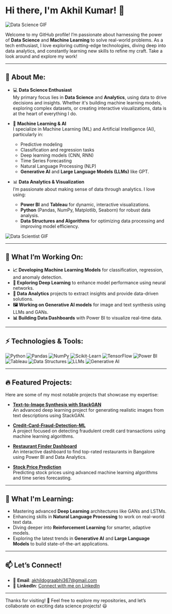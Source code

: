 # Hi there, I'm Akhil Kumar! 👋

![Data Science GIF](https://media.giphy.com/media/26FPCXdkvDbKBbgOI/giphy.gif)

Welcome to my GitHub profile! I’m passionate about harnessing the power of **Data Science** and **Machine Learning** to solve real-world problems. As a tech enthusiast, I love exploring cutting-edge technologies, diving deep into data analytics, and constantly learning new skills to refine my craft. Take a look around and explore my work!

---

## 🌟 About Me:

- 💻 **Data Science Enthusiast**  
  My primary focus lies in **Data Science** and **Analytics**, using data to drive decisions and insights. Whether it's building machine learning models, exploring complex datasets, or creating interactive visualizations, data is at the heart of everything I do.
  
- 🤖 **Machine Learning & AI**  
  I specialize in Machine Learning (ML) and Artificial Intelligence (AI), particularly in:
  - Predictive modeling
  - Classification and regression tasks
  - Deep learning models (CNN, RNN)
  - Time Series Forecasting
  - Natural Language Processing (NLP)
  - **Generative AI** and **Large Language Models (LLMs)** like GPT.
  
- 📊 **Data Analytics & Visualization**  
  I’m passionate about making sense of data through analytics. I love using:
  - **Power BI** and **Tableau** for dynamic, interactive visualizations.
  - **Python** (Pandas, NumPy, Matplotlib, Seaborn) for robust data analysis.
  - **Data Structures and Algorithms** for optimizing data processing and improving model efficiency.
  
![Data Scientist GIF](https://media.giphy.com/media/i4MAH84pqe2m2aVojc/giphy.gif)

---

## 🔭 What I’m Working On:

- **📈 Developing Machine Learning Models** for classification, regression, and anomaly detection.
- **🧠 Exploring Deep Learning** to enhance model performance using neural networks.
- **🔬 Data Analytics** projects to extract insights and provide data-driven solutions.
- **🖼️ Working on Generative AI models** for image and text synthesis using LLMs and GANs.
- **📊 Building Data Dashboards** with Power BI to visualize real-time data.

---

## ⚡ Technologies & Tools:

![Python](https://img.shields.io/badge/-Python-3776AB?logo=python&logoColor=white&style=for-the-badge)
![Pandas](https://img.shields.io/badge/-Pandas-150458?logo=pandas&logoColor=white&style=for-the-badge)
![NumPy](https://img.shields.io/badge/-NumPy-013243?logo=numpy&logoColor=white&style=for-the-badge)
![Scikit-Learn](https://img.shields.io/badge/-Scikit%20Learn-F7931E?logo=scikit-learn&logoColor=white&style=for-the-badge)
![TensorFlow](https://img.shields.io/badge/-TensorFlow-FF6F00?logo=tensorflow&logoColor=white&style=for-the-badge)
![Power BI](https://img.shields.io/badge/-Power%20BI-F2C811?logo=powerbi&logoColor=black&style=for-the-badge)
![Tableau](https://img.shields.io/badge/-Tableau-E97627?logo=tableau&logoColor=white&style=for-the-badge)
![Data Structures](https://img.shields.io/badge/-Data%20Structures-00ADD8?logo=data&logoColor=white&style=for-the-badge)
![LLMs](https://img.shields.io/badge/-LLMs-4C4CFF?logo=openai&logoColor=white&style=for-the-badge)
![Generative AI](https://img.shields.io/badge/-Generative%20AI-663399?logo=ai&logoColor=white&style=for-the-badge)

---

## 🔥 Featured Projects:

Here are some of my most notable projects that showcase my expertise:

- **[Text-to-Image Synthesis with StackGAN](https://github.com/Akhil4005/StackGAN)**  
  An advanced deep learning project for generating realistic images from text descriptions using StackGAN.

- **[Credit-Card-Fraud-Detection-ML](https://github.com/Akhil4005/Credit-Card-Fraud-Detection-ML)**  
  A project focused on detecting fraudulent credit card transactions using machine learning algorithms.

- **[Restaurant Finder Dashboard](https://github.com/Akhil4005/Restaurant-finder-Bangalore-Dashboard)**  
  An interactive dashboard to find top-rated restaurants in Bangalore using Power BI and Data Analytics.

- **[Stock Price Prediction](https://github.com/yourusername/stock-price-prediction)**  
  Predicting stock prices using advanced machine learning algorithms and time series forecasting.

---

## 🌱 What I'm Learning:

- Mastering advanced **Deep Learning** architectures like GANs and LSTMs.
- Enhancing skills in **Natural Language Processing** to work on real-world text data.
- Diving deeper into **Reinforcement Learning** for smarter, adaptive models.
- Exploring the latest trends in **Generative AI** and **Large Language Models** to build state-of-the-art applications.

---

## 📫 Let’s Connect!

- 📧 **Email**: [akhildograabhi367@gmail.com](mailto:akhildograabhi367@gmail.com)
- 📝 **LinkedIn**: [Connect with me on LinkedIn](https://www.linkedin.com/in/akhil-kumar-494951218?utm_source=share&utm_campaign=share_via&utm_content=profile&utm_medium=ios_app )


---

Thanks for visiting! 🚀 Feel free to explore my repositories, and let’s collaborate on exciting data science projects! 😃
